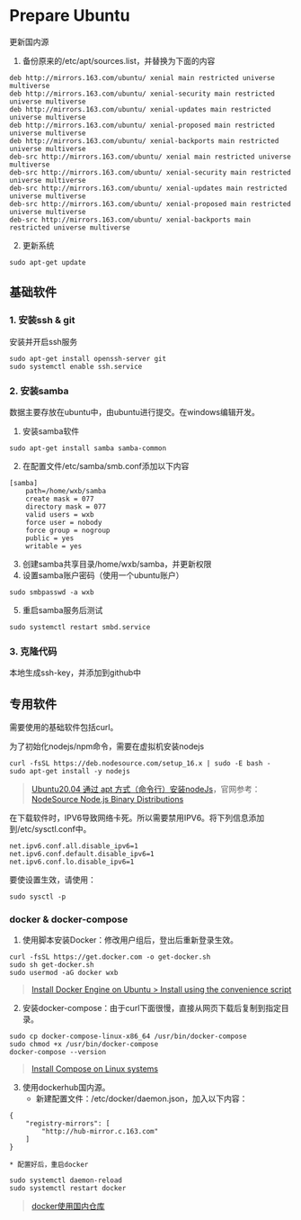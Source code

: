 # Prepare Ubuntu
更新国内源
1. 备份原来的/etc/apt/sources.list，并替换为下面的内容
~~~
deb http://mirrors.163.com/ubuntu/ xenial main restricted universe multiverse
deb http://mirrors.163.com/ubuntu/ xenial-security main restricted universe multiverse
deb http://mirrors.163.com/ubuntu/ xenial-updates main restricted universe multiverse
deb http://mirrors.163.com/ubuntu/ xenial-proposed main restricted universe multiverse
deb http://mirrors.163.com/ubuntu/ xenial-backports main restricted universe multiverse
deb-src http://mirrors.163.com/ubuntu/ xenial main restricted universe multiverse
deb-src http://mirrors.163.com/ubuntu/ xenial-security main restricted universe multiverse
deb-src http://mirrors.163.com/ubuntu/ xenial-updates main restricted universe multiverse
deb-src http://mirrors.163.com/ubuntu/ xenial-proposed main restricted universe multiverse
deb-src http://mirrors.163.com/ubuntu/ xenial-backports main restricted universe multiverse
~~~

2. 更新系统
~~~
sudo apt-get update
~~~

## 基础软件
### 1. 安装ssh & git
安装并开启ssh服务
~~~
sudo apt-get install openssh-server git 
sudo systemctl enable ssh.service
~~~

### 2. 安装samba
数据主要存放在ubuntu中，由ubuntu进行提交。在windows编辑开发。

1. 安装samba软件
~~~
sudo apt-get install samba samba-common
~~~

2. 在配置文件/etc/samba/smb.conf添加以下内容
~~~
[samba]
    path=/home/wxb/samba
    create mask = 077
    directory mask = 077
    valid users = wxb
    force user = nobody
    force group = nogroup
    public = yes
    writable = yes
~~~

3. 创建samba共享目录/home/wxb/samba，并更新权限
4. 设置samba账户密码（使用一个ubuntu账户）
~~~
sudo smbpasswd -a wxb
~~~
5. 重启samba服务后测试
~~~
sudo systemctl restart smbd.service
~~~

### 3. 克隆代码
本地生成ssh-key，并添加到github中


## 专用软件
需要使用的基础软件包括curl。

为了初始化nodejs/npm命令，需要在虚拟机安装nodejs
~~~
curl -fsSL https://deb.nodesource.com/setup_16.x | sudo -E bash -
sudo apt-get install -y nodejs
~~~
> [Ubuntu20.04 通过 apt 方式（命令行）安装nodeJs](https://www.jianshu.com/p/0bc90bef3a2a)，官网参考：[NodeSource Node.js Binary Distributions](https://github.com/nodesource/distributions/blob/master/README.md#debinstall)

在下载软件时，IPV6导致网络卡死。所以需要禁用IPV6。将下列信息添加到/etc/sysctl.conf中。
~~~
net.ipv6.conf.all.disable_ipv6=1
net.ipv6.conf.default.disable_ipv6=1
net.ipv6.conf.lo.disable_ipv6=1
~~~
要使设置生效，请使用：
~~~
sudo sysctl -p
~~~


### docker & docker-compose
1. 使用脚本安装Docker：修改用户组后，登出后重新登录生效。
~~~
curl -fsSL https://get.docker.com -o get-docker.sh
sudo sh get-docker.sh
sudo usermod -aG docker wxb
~~~
> [Install Docker Engine on Ubuntu > Install using the convenience script](https://docs.docker.com/engine/install/ubuntu/)

2. 安装docker-compose：由于curl下面很慢，直接从网页下载后复制到指定目录。
~~~
sudo cp docker-compose-linux-x86_64 /usr/bin/docker-compose
sudo chmod +x /usr/bin/docker-compose
docker-compose --version
~~~
> [Install Compose on Linux systems](https://docs.docker.com/compose/install/)

3. 使用dockerhub国内源。
    * 新建配置文件：/etc/docker/daemon.json，加入以下内容：
~~~
{
    "registry-mirrors": [
        "http://hub-mirror.c.163.com"
    ]
}
~~~
    * 配置好后，重启docker
~~~
sudo systemctl daemon-reload
sudo systemctl restart docker
~~~
> [docker使用国内仓库](https://blog.csdn.net/luoqinglong850102/article/details/108438248)